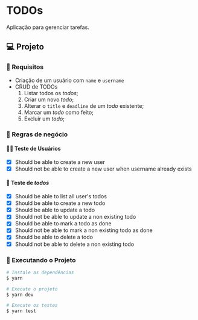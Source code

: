 # TODOs

Aplicação para gerenciar tarefas.
## :computer: Projeto

### :orange_book: Requisitos

- Criação de um usuário com `name` e `username`
- CRUD de TODOs
  1. Listar todos os *todos*;
  2. Criar um novo *todo*;
  3. Alterar o `title` e `deadline` de um *todo* existente;
  4. Marcar um *todo* como feito;
  5. Excluir um *todo*;

### :straight_ruler: Regras de negócio

#### :ok_woman: Teste de Usuários
- [x] Should be able to create a new user
- [x] Should not be able to create a new user when username already exists

#### :page_facing_up: Teste de _todos_
- [x] Should be able to list all user's todos
- [x] Should be able to create a new todo
- [x] Should be able to update a todo
- [x] Should not be able to update a non existing todo
- [x] Should be able to mark a todo as done
- [x] Should not be able to mark a non existing todo as done
- [x] Should be able to delete a todo
- [x] Should not be able to delete a non existing todo

### :memo: Executando o Projeto

```bash
# Instale as dependências
$ yarn

# Execute o projeto
$ yarn dev

# Execute os testes
$ yarn test